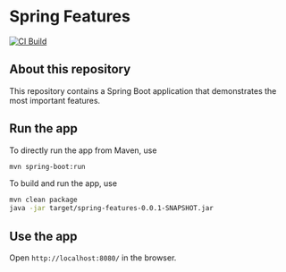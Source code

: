 # Spring Features

[![CI Build](https://github.com/ueberfuhr-trainings/spring-features/actions/workflows/ci.yml/badge.svg)](https://github.com/ueberfuhr-trainings/spring-features/actions/workflows/ci.yml)

## About this repository

This repository contains a Spring Boot application that demonstrates the most important features.

## Run the app
To directly run the app from Maven, use

```bash
mvn spring-boot:run
```

To build and run the app, use

```bash
mvn clean package
java -jar target/spring-features-0.0.1-SNAPSHOT.jar
```

## Use the app

Open `http://localhost:8080/` in the browser.
